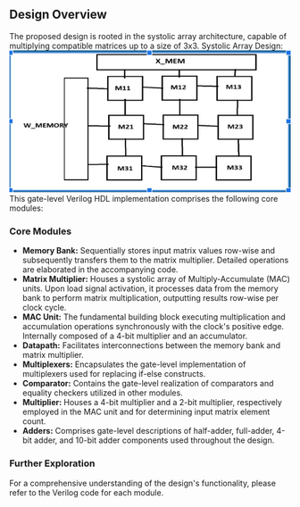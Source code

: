 ## Design Overview

The proposed design is rooted in the systolic array architecture, capable of multiplying compatible matrices up to a size of 3x3.
Systolic Array Design:
![Systolic_Array_Design_Image](https://github.com/HIMESH-J/MATRIX_MULTIPLICATION_ACCELERATOR_IITISOC/blob/main/SYSTOLIC_ARRAY_DESIGN.jpg)
This gate-level Verilog HDL implementation comprises the following core modules:

### Core Modules

* **Memory Bank:** Sequentially stores input matrix values row-wise and subsequently transfers them to the matrix multiplier. Detailed operations are elaborated in the accompanying code.
* **Matrix Multiplier:** Houses a systolic array of Multiply-Accumulate (MAC) units. Upon load signal activation, it processes data from the memory bank to perform matrix multiplication, outputting results row-wise per clock cycle.
* **MAC Unit:** The fundamental building block executing multiplication and accumulation operations synchronously with the clock's positive edge. Internally composed of a 4-bit multiplier and an accumulator.
* **Datapath:** Facilitates interconnections between the memory bank and matrix multiplier.
* **Multiplexers:** Encapsulates the gate-level implementation of multiplexers used for replacing if-else constructs.
* **Comparator:** Contains the gate-level realization of comparators and equality checkers utilized in other modules.
* **Multiplier:** Houses a 4-bit multiplier and a 2-bit multiplier, respectively employed in the MAC unit and for determining input matrix element count.
* **Adders:** Comprises gate-level descriptions of half-adder, full-adder, 4-bit adder, and 10-bit adder components used throughout the design.

### Further Exploration

For a comprehensive understanding of the design's functionality, please refer to the Verilog code for each module. 
